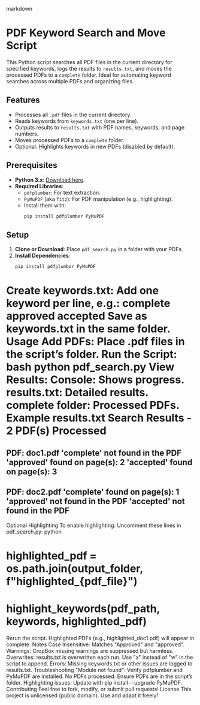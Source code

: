 markdown
# PDF Keyword Search and Move Script

This Python script searches all PDF files in the current directory for specified keywords, logs the results to `results.txt`, and moves the processed PDFs to a `complete` folder. Ideal for automating keyword searches across multiple PDFs and organizing files.

## Features
- Processes all `.pdf` files in the current directory.
- Reads keywords from `keywords.txt` (one per line).
- Outputs results to `results.txt` with PDF names, keywords, and page numbers.
- Moves processed PDFs to a `complete` folder.
- Optional: Highlights keywords in new PDFs (disabled by default).

## Prerequisites
- **Python 3.x**: [Download here](https://www.python.org/).
- **Required Libraries**:
  - `pdfplumber`: For text extraction.
  - `PyMuPDF` (aka `fitz`): For PDF manipulation (e.g., highlighting).
  - Install them with:
    ```bash
    pip install pdfplumber PyMuPDF
    ```

## Setup
1. **Clone or Download**: Place `pdf_search.py` in a folder with your PDFs.
2. **Install Dependencies**:
   ```bash
   pip install pdfplumber PyMuPDF
Create keywords.txt:
Add one keyword per line, e.g.:
complete
approved
accepted
Save as keywords.txt in the same folder.
Usage
Add PDFs: Place .pdf files in the script’s folder.
Run the Script:
bash
python pdf_search.py
View Results:
Console: Shows progress.
results.txt: Detailed results.
complete folder: Processed PDFs.
Example results.txt
Search Results - 2 PDF(s) Processed
==================================================

PDF: doc1.pdf
'complete' not found in the PDF
'approved' found on page(s): 2
'accepted' found on page(s): 3
--------------------------------------------------
PDF: doc2.pdf
'complete' found on page(s): 1
'approved' not found in the PDF
'accepted' not found in the PDF
--------------------------------------------------
Optional Highlighting
To enable highlighting:
Uncomment these lines in pdf_search.py:
python
# highlighted_pdf = os.path.join(output_folder, f"highlighted_{pdf_file}")
# highlight_keywords(pdf_path, keywords, highlighted_pdf)
Rerun the script. Highlighted PDFs (e.g., highlighted_doc1.pdf) will appear in complete.
Notes
Case Insensitive: Matches "Approved" and "approved".
Warnings: CropBox missing warnings are suppressed but harmless.
Overwrites: results.txt is overwritten each run. Use "a" instead of "w" in the script to append.
Errors: Missing keywords.txt or other issues are logged to results.txt.
Troubleshooting
"Module not found": Verify pdfplumber and PyMuPDF are installed.
No PDFs processed: Ensure PDFs are in the script’s folder.
Highlighting issues: Update with pip install --upgrade PyMuPDF.
Contributing
Feel free to fork, modify, or submit pull requests!
License
This project is unlicensed (public domain). Use and adapt it freely!
